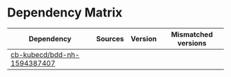 # Dependency Matrix

Dependency | Sources | Version | Mismatched versions
---------- | ------- | ------- | -------------------
[cb-kubecd/bdd-nh-1594387407](https://github.com/cb-kubecd/bdd-nh-1594387407.git) |  | []() | 
